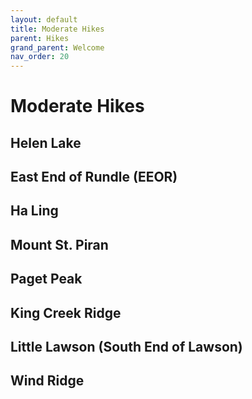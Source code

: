 ```yaml
---
layout: default
title: Moderate Hikes
parent: Hikes
grand_parent: Welcome
nav_order: 20
---
```

# Moderate Hikes

## Helen Lake

## East End of Rundle (EEOR)

## Ha Ling

## Mount St. Piran

## Paget Peak

## King Creek Ridge

## Little Lawson (South End of Lawson)

## Wind Ridge